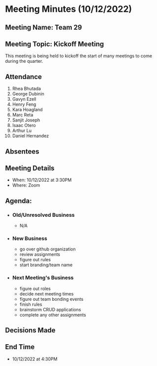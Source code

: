 # Meeting Minutes (10/12/2022)
## Meeting Name: Team 29
## Meeting Topic: Kickoff Meeting
This meeting is being held to kickoff the start of many meetings to come during the quarter.
## Attendance
1. Rhea Bhutada
2. George Dubinin
3. Gavyn Ezell
4. Henry Feng
5. Kara Hoagland
6. Marc Reta
7. Sanjit Joseph
8. Isaac Otero
9. Arthur Lu
10. Daniel Hernandez

## Absentees

## Meeting Details
- When: 10/12/2022 at 3:30PM
- Where: Zoom

## Agenda:
- ### Old/Unresolved Business
  - N/A
- ### New Business
  - go over github organization
  - review assignments
  - figure out rules
  - start branding/team name
- ### Next Meeting's Business
  - figure out roles
  - decide next meeting times
  - figure out team bonding events
  - finish rules
  - brainstorm CRUD applications
  - complete any other assignments

## Decisions Made

## End Time
- 10/12/2022 at 4:30PM



